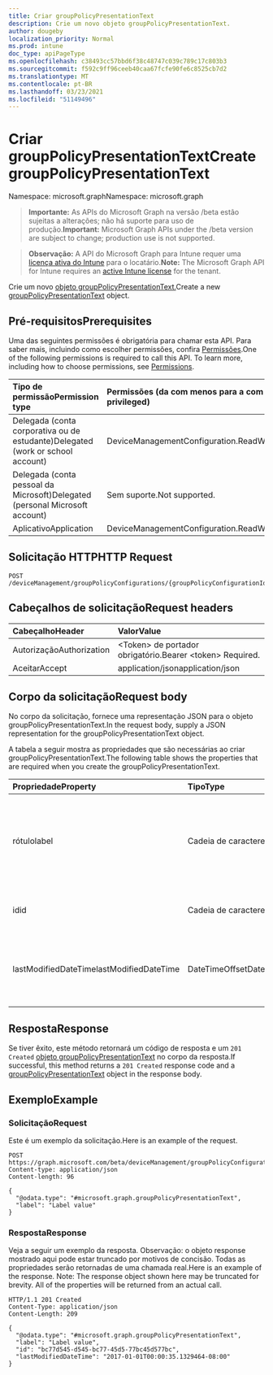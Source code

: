 ```yaml
---
title: Criar groupPolicyPresentationText
description: Crie um novo objeto groupPolicyPresentationText.
author: dougeby
localization_priority: Normal
ms.prod: intune
doc_type: apiPageType
ms.openlocfilehash: c38493cc57bbd6f38c48747c039c789c17c803b3
ms.sourcegitcommit: f592c9ff96ceeb40caa67fcfe90fe6c8525cb7d2
ms.translationtype: MT
ms.contentlocale: pt-BR
ms.lasthandoff: 03/23/2021
ms.locfileid: "51149496"
---
```

# <a name="create-grouppolicypresentationtext"></a><span data-ttu-id="bb6d4-103">Criar groupPolicyPresentationText</span><span class="sxs-lookup"><span data-stu-id="bb6d4-103">Create groupPolicyPresentationText</span></span>

<span data-ttu-id="bb6d4-104">Namespace: microsoft.graph</span><span class="sxs-lookup"><span data-stu-id="bb6d4-104">Namespace: microsoft.graph</span></span>

> <span data-ttu-id="bb6d4-105">**Importante:** As APIs do Microsoft Graph na versão /beta estão sujeitas a alterações; não há suporte para uso de produção.</span><span class="sxs-lookup"><span data-stu-id="bb6d4-105">**Important:** Microsoft Graph APIs under the /beta version are subject to change; production use is not supported.</span></span>

> <span data-ttu-id="bb6d4-106">**Observação:** A API do Microsoft Graph para Intune requer uma [licença ativa do Intune](https://go.microsoft.com/fwlink/?linkid=839381) para o locatário.</span><span class="sxs-lookup"><span data-stu-id="bb6d4-106">**Note:** The Microsoft Graph API for Intune requires an [active Intune license](https://go.microsoft.com/fwlink/?linkid=839381) for the tenant.</span></span>

<span data-ttu-id="bb6d4-107">Crie um novo [objeto groupPolicyPresentationText.](../resources/intune-grouppolicy-grouppolicypresentationtext.md)</span><span class="sxs-lookup"><span data-stu-id="bb6d4-107">Create a new [groupPolicyPresentationText](../resources/intune-grouppolicy-grouppolicypresentationtext.md) object.</span></span>

## <a name="prerequisites"></a><span data-ttu-id="bb6d4-108">Pré-requisitos</span><span class="sxs-lookup"><span data-stu-id="bb6d4-108">Prerequisites</span></span>
<span data-ttu-id="bb6d4-p101">Uma das seguintes permissões é obrigatória para chamar esta API. Para saber mais, incluindo como escolher permissões, confira [Permissões](/graph/permissions-reference).</span><span class="sxs-lookup"><span data-stu-id="bb6d4-p101">One of the following permissions is required to call this API. To learn more, including how to choose permissions, see [Permissions](/graph/permissions-reference).</span></span>

|<span data-ttu-id="bb6d4-111">Tipo de permissão</span><span class="sxs-lookup"><span data-stu-id="bb6d4-111">Permission type</span></span>|<span data-ttu-id="bb6d4-112">Permissões (da com menos para a com mais privilégios)</span><span class="sxs-lookup"><span data-stu-id="bb6d4-112">Permissions (from least to most privileged)</span></span>|
|:---|:---|
|<span data-ttu-id="bb6d4-113">Delegada (conta corporativa ou de estudante)</span><span class="sxs-lookup"><span data-stu-id="bb6d4-113">Delegated (work or school account)</span></span>|<span data-ttu-id="bb6d4-114">DeviceManagementConfiguration.ReadWrite.All</span><span class="sxs-lookup"><span data-stu-id="bb6d4-114">DeviceManagementConfiguration.ReadWrite.All</span></span>|
|<span data-ttu-id="bb6d4-115">Delegada (conta pessoal da Microsoft)</span><span class="sxs-lookup"><span data-stu-id="bb6d4-115">Delegated (personal Microsoft account)</span></span>|<span data-ttu-id="bb6d4-116">Sem suporte.</span><span class="sxs-lookup"><span data-stu-id="bb6d4-116">Not supported.</span></span>|
|<span data-ttu-id="bb6d4-117">Aplicativo</span><span class="sxs-lookup"><span data-stu-id="bb6d4-117">Application</span></span>|<span data-ttu-id="bb6d4-118">DeviceManagementConfiguration.ReadWrite.All</span><span class="sxs-lookup"><span data-stu-id="bb6d4-118">DeviceManagementConfiguration.ReadWrite.All</span></span>|

## <a name="http-request"></a><span data-ttu-id="bb6d4-119">Solicitação HTTP</span><span class="sxs-lookup"><span data-stu-id="bb6d4-119">HTTP Request</span></span>
<!-- {
  "blockType": "ignored"
}
-->
``` http
POST /deviceManagement/groupPolicyConfigurations/{groupPolicyConfigurationId}/definitionValues/{groupPolicyDefinitionValueId}/presentationValues/{groupPolicyPresentationValueId}/presentation/definition/presentations
```

## <a name="request-headers"></a><span data-ttu-id="bb6d4-120">Cabeçalhos de solicitação</span><span class="sxs-lookup"><span data-stu-id="bb6d4-120">Request headers</span></span>
|<span data-ttu-id="bb6d4-121">Cabeçalho</span><span class="sxs-lookup"><span data-stu-id="bb6d4-121">Header</span></span>|<span data-ttu-id="bb6d4-122">Valor</span><span class="sxs-lookup"><span data-stu-id="bb6d4-122">Value</span></span>|
|:---|:---|
|<span data-ttu-id="bb6d4-123">Autorização</span><span class="sxs-lookup"><span data-stu-id="bb6d4-123">Authorization</span></span>|<span data-ttu-id="bb6d4-124">&lt;Token&gt; de portador obrigatório.</span><span class="sxs-lookup"><span data-stu-id="bb6d4-124">Bearer &lt;token&gt; Required.</span></span>|
|<span data-ttu-id="bb6d4-125">Aceitar</span><span class="sxs-lookup"><span data-stu-id="bb6d4-125">Accept</span></span>|<span data-ttu-id="bb6d4-126">application/json</span><span class="sxs-lookup"><span data-stu-id="bb6d4-126">application/json</span></span>|

## <a name="request-body"></a><span data-ttu-id="bb6d4-127">Corpo da solicitação</span><span class="sxs-lookup"><span data-stu-id="bb6d4-127">Request body</span></span>
<span data-ttu-id="bb6d4-128">No corpo da solicitação, fornece uma representação JSON para o objeto groupPolicyPresentationText.</span><span class="sxs-lookup"><span data-stu-id="bb6d4-128">In the request body, supply a JSON representation for the groupPolicyPresentationText object.</span></span>

<span data-ttu-id="bb6d4-129">A tabela a seguir mostra as propriedades que são necessárias ao criar groupPolicyPresentationText.</span><span class="sxs-lookup"><span data-stu-id="bb6d4-129">The following table shows the properties that are required when you create the groupPolicyPresentationText.</span></span>

|<span data-ttu-id="bb6d4-130">Propriedade</span><span class="sxs-lookup"><span data-stu-id="bb6d4-130">Property</span></span>|<span data-ttu-id="bb6d4-131">Tipo</span><span class="sxs-lookup"><span data-stu-id="bb6d4-131">Type</span></span>|<span data-ttu-id="bb6d4-132">Descrição</span><span class="sxs-lookup"><span data-stu-id="bb6d4-132">Description</span></span>|
|:---|:---|:---|
|<span data-ttu-id="bb6d4-133">rótulo</span><span class="sxs-lookup"><span data-stu-id="bb6d4-133">label</span></span>|<span data-ttu-id="bb6d4-134">Cadeia de caracteres</span><span class="sxs-lookup"><span data-stu-id="bb6d4-134">String</span></span>|<span data-ttu-id="bb6d4-135">Rótulo de texto localizado para qualquer entidade de apresentação.</span><span class="sxs-lookup"><span data-stu-id="bb6d4-135">Localized text label for any presentation entity.</span></span> <span data-ttu-id="bb6d4-136">O valor padrão é vazio.</span><span class="sxs-lookup"><span data-stu-id="bb6d4-136">The default value is empty.</span></span> <span data-ttu-id="bb6d4-137">Herdado [de groupPolicyPresentation](../resources/intune-grouppolicy-grouppolicypresentation.md)</span><span class="sxs-lookup"><span data-stu-id="bb6d4-137">Inherited from [groupPolicyPresentation](../resources/intune-grouppolicy-grouppolicypresentation.md)</span></span>|
|<span data-ttu-id="bb6d4-138">id</span><span class="sxs-lookup"><span data-stu-id="bb6d4-138">id</span></span>|<span data-ttu-id="bb6d4-139">Cadeia de caracteres</span><span class="sxs-lookup"><span data-stu-id="bb6d4-139">String</span></span>|<span data-ttu-id="bb6d4-140">Chave da entidade.</span><span class="sxs-lookup"><span data-stu-id="bb6d4-140">Key of the entity.</span></span> <span data-ttu-id="bb6d4-141">Herdado [de groupPolicyPresentation](../resources/intune-grouppolicy-grouppolicypresentation.md)</span><span class="sxs-lookup"><span data-stu-id="bb6d4-141">Inherited from [groupPolicyPresentation](../resources/intune-grouppolicy-grouppolicypresentation.md)</span></span>|
|<span data-ttu-id="bb6d4-142">lastModifiedDateTime</span><span class="sxs-lookup"><span data-stu-id="bb6d4-142">lastModifiedDateTime</span></span>|<span data-ttu-id="bb6d4-143">DateTimeOffset</span><span class="sxs-lookup"><span data-stu-id="bb6d4-143">DateTimeOffset</span></span>|<span data-ttu-id="bb6d4-144">A data e a hora em que a entidade foi modificada pela última vez.</span><span class="sxs-lookup"><span data-stu-id="bb6d4-144">The date and time the entity was last modified.</span></span> <span data-ttu-id="bb6d4-145">Herdado [de groupPolicyPresentation](../resources/intune-grouppolicy-grouppolicypresentation.md)</span><span class="sxs-lookup"><span data-stu-id="bb6d4-145">Inherited from [groupPolicyPresentation](../resources/intune-grouppolicy-grouppolicypresentation.md)</span></span>|



## <a name="response"></a><span data-ttu-id="bb6d4-146">Resposta</span><span class="sxs-lookup"><span data-stu-id="bb6d4-146">Response</span></span>
<span data-ttu-id="bb6d4-147">Se tiver êxito, este método retornará um código de resposta e um `201 Created` [objeto groupPolicyPresentationText](../resources/intune-grouppolicy-grouppolicypresentationtext.md) no corpo da resposta.</span><span class="sxs-lookup"><span data-stu-id="bb6d4-147">If successful, this method returns a `201 Created` response code and a [groupPolicyPresentationText](../resources/intune-grouppolicy-grouppolicypresentationtext.md) object in the response body.</span></span>

## <a name="example"></a><span data-ttu-id="bb6d4-148">Exemplo</span><span class="sxs-lookup"><span data-stu-id="bb6d4-148">Example</span></span>

### <a name="request"></a><span data-ttu-id="bb6d4-149">Solicitação</span><span class="sxs-lookup"><span data-stu-id="bb6d4-149">Request</span></span>
<span data-ttu-id="bb6d4-150">Este é um exemplo da solicitação.</span><span class="sxs-lookup"><span data-stu-id="bb6d4-150">Here is an example of the request.</span></span>
``` http
POST https://graph.microsoft.com/beta/deviceManagement/groupPolicyConfigurations/{groupPolicyConfigurationId}/definitionValues/{groupPolicyDefinitionValueId}/presentationValues/{groupPolicyPresentationValueId}/presentation/definition/presentations
Content-type: application/json
Content-length: 96

{
  "@odata.type": "#microsoft.graph.groupPolicyPresentationText",
  "label": "Label value"
}
```

### <a name="response"></a><span data-ttu-id="bb6d4-151">Resposta</span><span class="sxs-lookup"><span data-stu-id="bb6d4-151">Response</span></span>
<span data-ttu-id="bb6d4-p105">Veja a seguir um exemplo da resposta. Observação: o objeto response mostrado aqui pode estar truncado por motivos de concisão. Todas as propriedades serão retornadas de uma chamada real.</span><span class="sxs-lookup"><span data-stu-id="bb6d4-p105">Here is an example of the response. Note: The response object shown here may be truncated for brevity. All of the properties will be returned from an actual call.</span></span>
``` http
HTTP/1.1 201 Created
Content-Type: application/json
Content-Length: 209

{
  "@odata.type": "#microsoft.graph.groupPolicyPresentationText",
  "label": "Label value",
  "id": "bc77d545-d545-bc77-45d5-77bc45d577bc",
  "lastModifiedDateTime": "2017-01-01T00:00:35.1329464-08:00"
}
```




